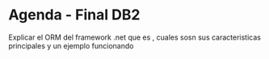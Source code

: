 # Agenda - Final DB2

Explicar el ORM del framework .net que es , cuales sosn sus caracteristicas principales y un ejemplo funcionando
